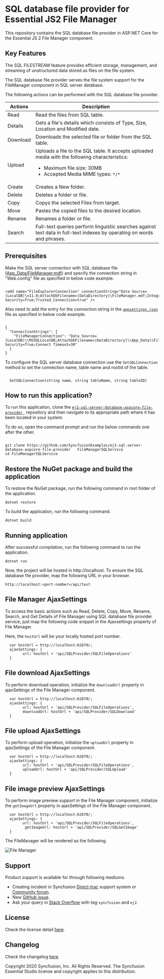 # SQL database file provider for Essential JS2 File Manager

This repository contains the SQL database file provider in ASP.NET Core for the Essential JS 2 File Manager component.

## Key Features

The SQL FILESTREAM feature provides efficient storage, management, and streaming of unstructured data stored as files on the file system.

The SQL database file provider serves the file system support for the FileManager component in SQL server database.

The following actions can be performed with the SQL database file provider.

| **Actions** | **Description** |
| --- | --- |
| Read      | Read the files from SQL table. |
| Details   | Gets a file's details which consists of Type, Size, Location and Modified date. |
| Download  | Downloads the selected file or folder from the SQL table. |
| Upload    | Uploads a file to the SQL table. It accepts uploaded media with the following characteristics: <ul><li>Maximum file size:  30MB</li><li>Accepted Media MIME types: `*/*` </li></ul> |
| Create    | Creates a New folder. |
| Delete    | Deletes a folder or file. |
| Copy      | Copys the selected Files from target. |
| Move      | Pastes the copied files to the desired location. |
| Rename    | Renames a folder or file. |
| Search    | Full-text queries perform linguistic searches against text data in full-text indexes by operating on words and phrases. |

## Prerequisites

Make the SQL server connection with SQL database file ([App_Data/FileManager.mdf](https://github.com/SyncfusionExamples/ej2-sql-server-database-aspcore-file-provider/tree/master/App_Data)) and specify the connection string in "Web.config" file as specified in below code example.

```

<add name="FileExplorerConnection" connectionString="Data Source=(LocalDB)\v11.0;AttachDbFilename=|DataDirectory|\FileManager.mdf;Integrated Security=True;Trusted_Connection=true" />

```

Also need to add the entry for the connection string in the [`appsettings.json`](https://github.com/SyncfusionExamples/ej2-sql-server-database-aspcore-file-provider/blob/master/appsettings.json) file as specified in below code example.

```

{
  "ConnectionStrings": {
    "FileManagerConnection": "Data Source=(LocalDB)\\MSSQLLocalDB;AttachDbFilename=|DataDirectory|\\App_Data\\FileManager.mdf;Integrated Security=True;Connect Timeout=30"
  }
}

```

To configure the SQL server database connection use the `SetSQLConnection` method to set the connection name, table name and rootId of the table.

```
  
  SetSQLConnection(string name, string tableName, string tableID)

```

## How to run this application?

To run this application, clone the [`ej2-sql-server-database-aspcore-file-provider `](https://github.com/SyncfusionExamples/ej2-sql-server-database-aspcore-file-provider ) repository and then navigate to its appropriate path where it has been located in your system.

To do so, open the command prompt and run the below commands one after the other.

```

git clone https://github.com/SyncfusionExamples/ej2-sql-server-database-aspcore-file-provider   FileManagerSQLService
cd FileManagerSQLService

```

## Restore the NuGet package and build the application

To restore the NuGet package, run the following command in root folder of the application.

```
dotnet restore
```

To build the application, run the following command.

```
dotnet build
```

## Running application

After successful compilation, run the following command to run the application.

```
dotnet run
```

Now, the project will be hosted in http://localhost. To ensure the SQL database file provider, map the following URL in your browser.

```
http://localhost:<port-number>/api/test
```

## File Manager AjaxSettings

To access the basic actions such as Read, Delete, Copy, Move, Rename, Search, and Get Details of File Manager using SQL database file provider service, just map the following code snippet in the Ajaxsettings property of File Manager.

Here, the `hostUrl` will be your locally hosted port number.

```
  var hostUrl = http://localhost:62870/;
  ajaxSettings: {
        url: hostUrl + 'api/SQLProvider/SQLFileOperations'
  }
```

## File download AjaxSettings

To perform download operation, initialize the `downloadUrl` property in ajaxSettings of the File Manager component.

```
  var hostUrl = http://localhost:62870/;
  ajaxSettings: {
        url: hostUrl + 'api/SQLProvider/SQLFileOperations',
        downloadUrl: hostUrl + 'api/SQLProvider/SQLDownload'
  }
```

## File upload AjaxSettings

To perform upload operation, initialize the `uploadUrl` property in ajaxSettings of the File Manager component.

```
  var hostUrl = http://localhost:62870/;
  ajaxSettings: {
        url: hostUrl + 'api/SQLProvider/SQLFileOperations',
        uploadUrl: hostUrl + 'api/SQLProvider/SQLUpload'
  }
```

## File image preview AjaxSettings

To perform image preview support in the File Manager component, initialize the `getImageUrl` property in ajaxSettings of the File Manager component.

```
  var hostUrl = http://localhost:62870/;
  ajaxSettings: {
        url: hostUrl + 'api/SQLProvider/SQLFileOperations',
         getImageUrl: hostUrl + 'api/SQLProvider/SQLGetImage'
  }
```

The FileManager will be rendered as the following.

![File Manager](https://ej2.syncfusion.com/products/images/file-manager/readme.gif)


## Support

Product support is available for through following mediums.

* Creating incident in Syncfusion [Direct-trac](https://www.syncfusion.com/support/directtrac/incidents?utm_source=npm&utm_campaign=filemanager) support system or [Community forum](https://www.syncfusion.com/forums/essential-js2?utm_source=npm&utm_campaign=filemanager).
* New [GitHub issue](https://github.com/syncfusion/ej2-javascript-ui-controls/issues/new).
* Ask your query in [Stack Overflow](https://stackoverflow.com/?utm_source=npm&utm_campaign=filemanager) with tag `syncfusion` and `ej2`.

## License

Check the license detail [here](https://github.com/syncfusion/ej2-javascript-ui-controls/blob/master/license).

## Changelog

Check the changelog [here](https://github.com/syncfusion/ej2-javascript-ui-controls/blob/master/controls/filemanager/CHANGELOG.md)

Copyright 2020 Syncfusion, Inc. All Rights Reserved. The Syncfusion Essential Studio license and copyright applies to this distribution.